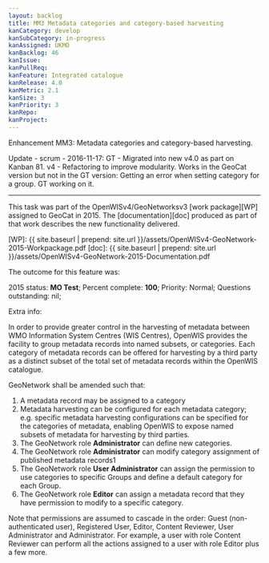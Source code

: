 ```yaml
---
layout: backlog
title: MM3 Metadata categories and category-based harvesting
kanCategory: develop
kanSubCategory: in-progress
kanAssigned: UKMO
kanBacklog: 46
kanIssue:
kanPullReq:
kanFeature: Integrated catalogue
kanRelease: 4.0
kanMetric: 2.1
kanSize: 3
kanPriority: 3
kanRepo:
kanProject:
---
```

Enhancement MM3: Metadata categories and category-based harvesting.

Update - scrum - 2016-11-17: GT - Migrated into new v4.0 as part on Kanban 81. v4 - Refactoring to improve modularity.
Works in the GeoCat version but not in the GT version: Getting an error when setting category for a group.  GT working on it.

---

This task was part of the OpenWISv4/GeoNetworksv3 [work package][WP] assigned to GeoCat in 2015.  The [documentation][doc] produced as part of that work describes the new functionality delivered.

[WP]: {{ site.baseurl | prepend: site.url }}/assets/OpenWISv4-GeoNetwork-2015-Workpackage.pdf
[doc]: {{ site.baseurl | prepend: site.url }}/assets/OpenWISv4-GeoNetwork-2015-Documentation.pdf

The outcome for this feature was:

2015 status: **MO Test**; Percent complete: **100**; Priority: Normal; Questions outstanding: nil;

Extra info:

In order to provide greater control in the harvesting of metadata between WMO Information System Centres (WIS Centres), OpenWIS provides the facility to group metadata records into named subsets, or categories. Each category of metadata records can be offered for harvesting by a third party as a distinct subset of the total set of metadata records within the OpenWIS catalogue.

GeoNetwork shall be amended such that:

  1. A metadata record may be assigned to a category
  2. Metadata harvesting can be configured for each metadata category; e.g. specific metadata harvesting configurations can be specified for the categories of metadata, enabling OpenWIS to expose named subsets of metadata for harvesting by third parties.
  3. The GeoNetwork role **Administrator** can define new categories.
  4. The GeoNetwork role **Administrator** can modify category assignment of published metadata records1
  5. The GeoNetwork role **User Administrator** can assign the permission to use categories to specific Groups and define a default category for each Group.
  6. The GeoNetwork role **Editor** can assign a metadata record that they have permission to modify to a specific category.

Note that permissions are assumed to cascade in the order: Guest (non-authenticated user), Registered User, Editor, Content Reviewer, User Administrator and Administrator. For example, a user with role Content Reviewer can perform all the actions assigned to a user with role Editor plus a few more.
